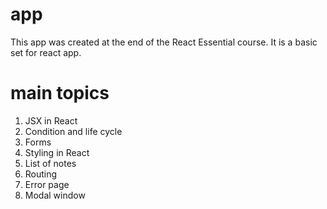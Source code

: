 # app
This app was created at the end of the React Essential course. It is a basic set for react app.

# main topics
1. JSX in React
2. Condition and life cycle
3. Forms
4. Styling in React
5. List of notes
6. Routing
7. Error page
8. Modal window
